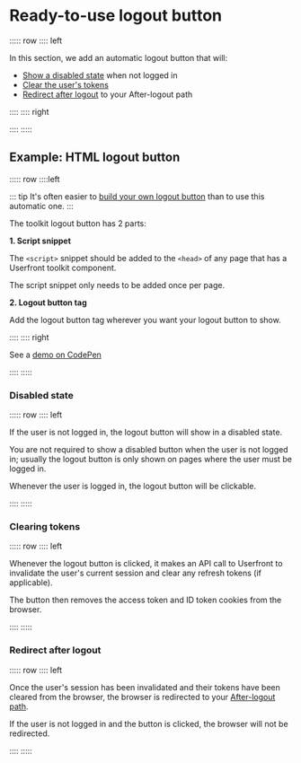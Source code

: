 <toolkit-breadcrumb />

# Ready-to-use logout button

::::: row
:::: left

In this section, we add an automatic logout button that will:

- [Show a disabled state](#disabled-state) when not logged in
- [Clear the user's tokens](#clearing-tokens)
- [Redirect after logout](#redirect-after-logout) to your After-logout path

::::
:::: right

<iframe-demo display-title="Logout button" height="140"></iframe-demo>

::::
:::::

## Example: HTML logout button

::::: row
::::left

::: tip
It's often easier to [build your own logout button](/guide/toolkit/build-logout-button-html.html) than to use this automatic one.
:::

The toolkit logout button has 2 parts:

**1. Script snippet**

The `<script>` snippet should be added to the `<head>` of any page that has a Userfront toolkit component.

The script snippet only needs to be added once per page.

**2. Logout button tag**

Add the logout button tag wherever you want your logout button to show.

::::
:::: right

<install-html display-title="Logout button"/>

See a [demo on CodePen](https://codepen.io/userfront/pen/MWyjXXq)

::::
:::::

### Disabled state

::::: row
:::: left

If the user is not logged in, the logout button will show in a disabled state.

You are not required to show a disabled button when the user is not logged in; usually the logout button is only shown on pages where the user must be logged in.

Whenever the user is logged in, the logout button will be clickable.

::::
:::::

### Clearing tokens

::::: row
:::: left

Whenever the logout button is clicked, it makes an API call to Userfront to invalidate the user's current session and clear any refresh tokens (if applicable).

The button then removes the access token and ID token cookies from the browser.

::::
:::::

### Redirect after logout

::::: row
:::: left

Once the user's session has been invalidated and their tokens have been cleared from the browser, the browser is redirected to your [After-logout path](/guide/glossary.html#after-logout-path).

If the user is not logged in and the button is clicked, the browser will not be redirected.

::::
:::::
